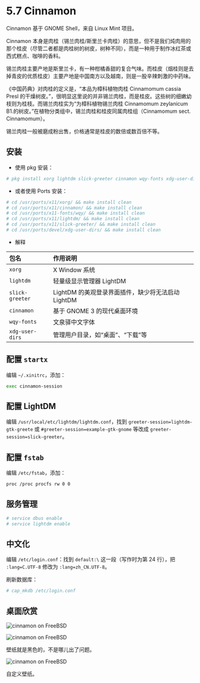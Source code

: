 # 5.7 Cinnamon

Cinnamon 基于 GNOME Shell，来自 Linux Mint 项目。

Cinnamon 本身是肉桂（锡兰肉桂/斯里兰卡肉桂）的意思，但不是我们炖肉用的那个桂皮（尽管二者都是肉桂树的树皮，树种不同），而是一种用于制作冰红茶或西式糕点、咖啡的香料。

锡兰肉桂主要产地是斯里兰卡，有一种柑橘香甜的复合气味。而桂皮（烟桂则是去掉青皮的优质桂皮）主要产地是中国南方以及越南，则是一股辛辣刺激的中药味。

《中国药典》对肉桂的定义是，“本品为樟科植物肉桂 Cinnamomum cassia Presl 的干燥树皮。”，很明显这里说的并非锡兰肉桂，而是桂皮。这些树的细嫩幼枝则为桂枝。而锡兰肉桂实为“为樟科植物锡兰肉桂 Cinnamomum zeylanicum B1.的树皮。”在植物分类组中，锡兰肉桂和桂皮同属肉桂组（Cinnamomum sect. Cinnamomum）。

锡兰肉桂一般被磨成粉出售，价格通常是桂皮的数倍或数百倍不等。

## 安装

- 使用 pkg 安装：

```sh
# pkg install xorg lightdm slick-greeter cinnamon wqy-fonts xdg-user-dirs
```

- 或者使用 Ports 安装：

```sh
# cd /usr/ports/x11/xorg/ && make install clean
# cd /usr/ports/x11/cinnamon/ && make install clean 
# cd /usr/ports/x11-fonts/wqy/ && make install clean 
# cd /usr/ports/x11/lightdm/ && make install clean 
# cd /usr/ports/x11/slick-greeter/ && make install clean 
# cd /usr/ports/devel/xdg-user-dirs/ && make install clean 
```

- 解释

| 包名               | 作用说明                   |
|:--------------------|:----------------------------------|
| `xorg`             |  X Window 系统 |
| `lightdm`          | 轻量级显示管理器 LightDM|
| `slick-greeter`    | LightDM 的美观登录界面插件，缺少将无法启动 LightDM|
| `cinnamon`         | 基于 GNOME 3 的现代桌面环境|
| `wqy-fonts`        | 文泉驿中文字体 |
| `xdg-user-dirs`    | 管理用户目录，如“桌面”、“下载”等  |

## 配置 `startx`

编辑 `~/.xinitrc`，添加：

```sh
exec cinnamon-session
```

## 配置 LightDM

编辑 `/usr/local/etc/lightdm/lightdm.conf`，找到 `greeter-session=lightdm-gtk-greete` 或 `#greeter-session=example-gtk-gnome` 等改成 `greeter-session=slick-greeter`。

## 配置 `fstab`

编辑 `/etc/fstab`，添加：

```sh
proc /proc procfs rw 0 0
```

## 服务管理

```sh
# service dbus enable 
# service lightdm enable
```

## 中文化

编辑 `/etc/login.conf`：找到 `default:\` 这一段（写作时为第 24 行），把 `:lang=C.UTF-8` 修改为 `:lang=zh_CN.UTF-8`。

刷新数据库：

```sh
# cap_mkdb /etc/login.conf
```

## 桌面欣赏

![cinnamon on FreeBSD](../.gitbook/assets/cinnamon1.png)

![cinnamon on FreeBSD](../.gitbook/assets/cinnamon2.png)

壁纸就是黑色的，不是哪儿出了问题。

![cinnamon on FreeBSD](../.gitbook/assets/cinnamon3.png)

自定义壁纸。
